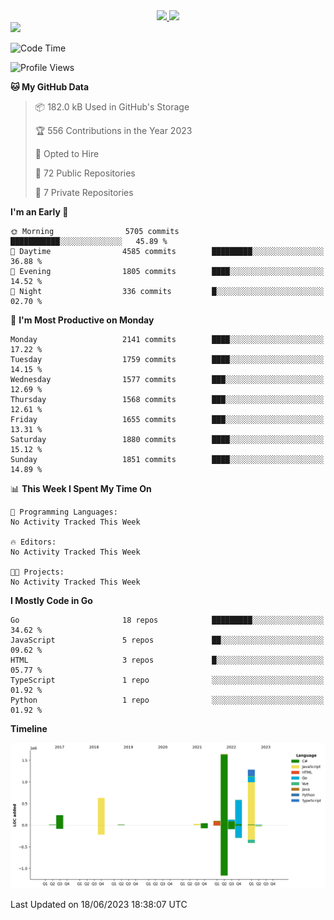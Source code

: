 <div align="center">
  <a href="https://github.com/arielsrv">
    <img height="180em" src="https://github-readme-stats.vercel.app/api?username=arielsrv&show_icons=true&theme=radical&include_all_commits=true&count_private=true"/>
    <img height="180em" src="https://github-readme-stats.vercel.app/api/top-langs/?username=arielsrv&layout=compact&langs_count=10&theme=radical"/>
 </a>
</div>

<div>
  <a href="https://www.linkedin.com/in/arielpineiro/" target="_blank">
    <img src="https://img.shields.io/badge/-LinkedIn-%230077B5?style=for-the-badge&logo=linkedin&logoColor=white" target="_blank">
  </a>
</div>

<!--START_SECTION:waka-->
![Code Time](http://img.shields.io/badge/Code%20Time-0%20secs-blue)

![Profile Views](http://img.shields.io/badge/Profile%20Views-0-blue)

**🐱 My GitHub Data** 

> 📦 182.0 kB Used in GitHub's Storage 
 > 
> 🏆 556 Contributions in the Year 2023
 > 
> 💼 Opted to Hire
 > 
> 📜 72 Public Repositories 
 > 
> 🔑 7 Private Repositories 
 > 
**I'm an Early 🐤** 

```text
🌞 Morning                5705 commits        ███████████░░░░░░░░░░░░░░   45.89 % 
🌆 Daytime                4585 commits        █████████░░░░░░░░░░░░░░░░   36.88 % 
🌃 Evening                1805 commits        ████░░░░░░░░░░░░░░░░░░░░░   14.52 % 
🌙 Night                  336 commits         █░░░░░░░░░░░░░░░░░░░░░░░░   02.70 % 
```
📅 **I'm Most Productive on Monday** 

```text
Monday                   2141 commits        ████░░░░░░░░░░░░░░░░░░░░░   17.22 % 
Tuesday                  1759 commits        ████░░░░░░░░░░░░░░░░░░░░░   14.15 % 
Wednesday                1577 commits        ███░░░░░░░░░░░░░░░░░░░░░░   12.69 % 
Thursday                 1568 commits        ███░░░░░░░░░░░░░░░░░░░░░░   12.61 % 
Friday                   1655 commits        ███░░░░░░░░░░░░░░░░░░░░░░   13.31 % 
Saturday                 1880 commits        ████░░░░░░░░░░░░░░░░░░░░░   15.12 % 
Sunday                   1851 commits        ████░░░░░░░░░░░░░░░░░░░░░   14.89 % 
```


📊 **This Week I Spent My Time On** 

```text
💬 Programming Languages: 
No Activity Tracked This Week

🔥 Editors: 
No Activity Tracked This Week

🐱‍💻 Projects: 
No Activity Tracked This Week
```

**I Mostly Code in Go** 

```text
Go                       18 repos            █████████░░░░░░░░░░░░░░░░   34.62 % 
JavaScript               5 repos             ██░░░░░░░░░░░░░░░░░░░░░░░   09.62 % 
HTML                     3 repos             █░░░░░░░░░░░░░░░░░░░░░░░░   05.77 % 
TypeScript               1 repo              ░░░░░░░░░░░░░░░░░░░░░░░░░   01.92 % 
Python                   1 repo              ░░░░░░░░░░░░░░░░░░░░░░░░░   01.92 % 
```



**Timeline**

![Lines of Code chart](https://raw.githubusercontent.com/arielsrv/arielsrv/main/assets/bar_graph.png)


 Last Updated on 18/06/2023 18:38:07 UTC
<!--END_SECTION:waka-->
